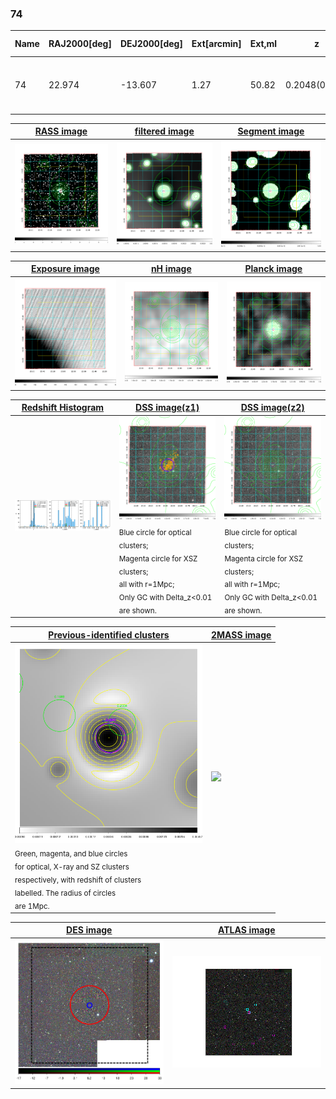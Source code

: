 <div STYLE="page-break-after: always;"></div>

### 74

|Name|RAJ2000[deg]|DEJ2000[deg] |Ext[arcmin]| Ext,ml | z | z_src| C|GC(XSZ,Delta_z<0.01)| GC(OPT,Delta_z<0.01)|GC| R_sig[arcmin] | R500[arcmin] | R500[Mpc]| CRsig[c/s] | CR500[c/s] |L500[1E44 erg/s]|F500[1E-12 erg/s/cm^2]| M500[1E14 Msun]|Tx[keV]|Cnt_sig|Beta|Rc[arcmin]|Comment|Alias|
|---|---|---|---|---|---|------|---|--------|---------|----------|---|---|---|---|---|---|---|---|---|---|---|---|---|---|
|74| 22.974| -13.607| 1.27| 50.82| 0.2048(0.007)| z1, z_xsz| B| MCXC, PSZ2, Tar, XB| A, W| A, MCXC, PSZ2, Tar, W, XB| 8.312| 6.073| 1.225| 0.265(0.033)| 0.254(0.032)| 6.285(0.358)| 5.186(0.295)| 6.41(0.17)| 7.20(0.12)| 128.8| 0.805(-0.117+0.121)| 2.451(-0.644+0.570)| -| k072|

|[RASS image](../image/74/74_img.pdf)|[filtered image](../image/74/74_fil.pdf)|[Segment image](../image/74/74_seg.pdf)|
|-------------------|--------------------|-------------------|
| <img src="../image/74/74_img.png" width="300">  | <img src="../image/74/74_fil.png" width="300">   | <img src="../image/74/74_seg.png" width="300">  |

|[Exposure image](../image/74/74_mex.pdf)| [nH image](../image/74/74_nh.pdf)| [Planck image](../image/74/74_p.pdf)|
|-------------------|--------------------|-------------------|
|<img src="../image/74/74_mex.png" width="300">   | <img src="../image/74/74_nh.png" width="300">    | <img src="../image/74/74_p.png" width="300"> |

|[Redshift Histogram](../image/74/74_zg.pdf) | [DSS image(z1)](../image/74/74_dss_z1.pdf)      |  [DSS image(z2)](../image/74/74_dss_z2.pdf)    |
|-------------------|--------------------|-------------------|
|<img src="../image/74/74_zg.png" width="300"> |<img src="../image/74/74_dss_z1.png" width="300"> <sub><br>Blue circle for optical clusters; <br>Magenta circle for XSZ clusters; <br>all with r=1Mpc; <br>Only GC with Delta_z<0.01 are shown. </sub>| <img src="../image/74/74_dss_z2.png" width="300"><sub><br>Blue circle for optical clusters; <br>Magenta circle for XSZ clusters; <br>all with r=1Mpc; <br>Only GC with Delta_z<0.01 are shown. </sub> |

|[Previous-identified clusters](../image/74/74_gc.pdf) | [2MASS image](../image/74/74_2mass.pdf)      |
|-------------------|-------------------|
|<img src=../image/74/74_gc.png width="300"> <br><sub>Green, magenta, and blue circles <br>for optical, X-ray and SZ clusters <br>respectively, with redshift of clusters <br>labelled. The radius of circles <br>are 1Mpc.</sub>|<img src="../image/74/74_2mass.png" width="300">  |

|[DES image](../image/74/74_des.pdf)   |[ATLAS image](../image/74/74_s.pdf)        |
|-------------------|-------------------|
| <img src="../image/74/74_des.png" width="300">  | <img src="../image/74/74_s.png" width="300">  |
